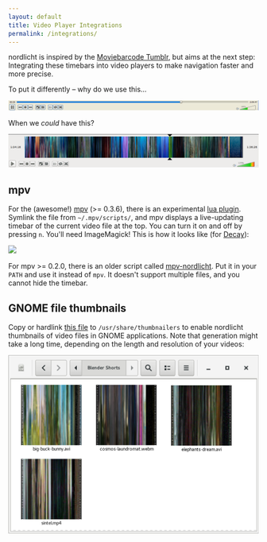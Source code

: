 ```yaml
---
layout: default
title: Video Player Integrations
permalink: /integrations/
---
```


nordlicht is inspired by the [Moviebarcode Tumblr](http://moviebarcode.tumblr.com/), but aims at the next step: Integrating these timebars into video players to make navigation faster and more precise.

To put it differently – why do we use this...

![](/images/vlc-before.png)

When we *could* have this?

![](/images/vlc-after.png)

## mpv

For the (awesome!) [mpv](http://mpv.io/) (>= 0.3.6), there is an experimental [lua plugin](http://github.com/nordlicht/nordlicht/blob/master/utils/mpv-nordlicht.lua). Symlink the file from `~/.mpv/scripts/`, and mpv displays a live-updating timebar of the current video file at the top. You can turn it on and off by pressing `n`. You'll need ImageMagick! This is how it looks like (for [Decay](http://www.decayfilm.com/)):

![](/images/mpv-integration.png)

For mpv >= 0.2.0, there is an older script called [mpv-nordlicht](http://github.com/nordlicht/nordlicht/blob/master/utils/mpv-nordlicht). Put it in your `PATH` and use it instead of `mpv`. It doesn't support multiple files, and you cannot hide the timebar.

## GNOME file thumbnails

Copy or hardlink [this file](https://github.com/nordlicht/nordlicht/blob/master/utils/nordlicht.thumbnailer) to `/usr/share/thumbnailers` to enable nordlicht thumbnails of video files in GNOME applications. Note that generation might take a long time, depending on the length and resolution of your videos:

![](/images/nautilus-integration.png)
